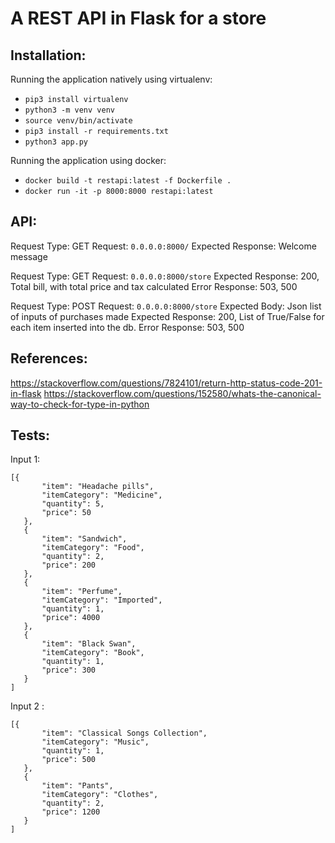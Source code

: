 # A REST API in Flask for a store

## Installation:

Running the application natively using virtualenv:

- `pip3 install virtualenv`
- `python3 -m venv venv`
- `source venv/bin/activate`
- `pip3 install -r requirements.txt`
- `python3 app.py`

Running the application using docker:

- `docker build -t restapi:latest -f Dockerfile .`
- `docker run -it -p 8000:8000 restapi:latest`

## API:

Request Type: GET
Request: `0.0.0.0:8000/`
Expected Response: Welcome message

Request Type: GET
Request: `0.0.0.0:8000/store`
Expected Response: 200, Total bill, with total price and tax calculated
Error Response: 503, 500

Request Type: POST
Request: `0.0.0.0:8000/store`
Expected Body: Json list of inputs of purchases made
Expected Response: 200, List of True/False for each item inserted into the db.
Error Response: 503, 500

## References:
https://stackoverflow.com/questions/7824101/return-http-status-code-201-in-flask
https://stackoverflow.com/questions/152580/whats-the-canonical-way-to-check-for-type-in-python

## Tests:
Input 1:
```
[{
       "item": "Headache pills",
       "itemCategory": "Medicine",
       "quantity": 5,
       "price": 50
   },
   {
       "item": "Sandwich",
       "itemCategory": "Food",
       "quantity": 2,
       "price": 200
   },
   {
       "item": "Perfume",
       "itemCategory": "Imported",
       "quantity": 1,
       "price": 4000
   },
   {
       "item": "Black Swan",
       "itemCategory": "Book",
       "quantity": 1,
       "price": 300
   }
]
```
Input 2 :
```
[{
       "item": "Classical Songs Collection",
       "itemCategory": "Music",
       "quantity": 1,
       "price": 500
   },
   {
       "item": "Pants",
       "itemCategory": "Clothes",
       "quantity": 2,
       "price": 1200
   }
]
```
